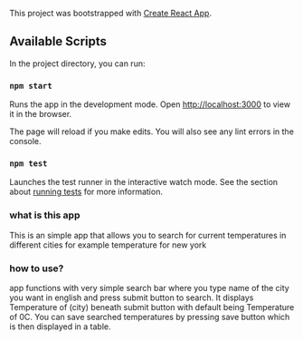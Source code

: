 This project was bootstrapped with [Create React App](https://github.com/facebook/create-react-app).

## Available Scripts

In the project directory, you can run:

### `npm start`

Runs the app in the development mode.
Open [http://localhost:3000](http://localhost:3000) to view it in the browser.

The page will reload if you make edits.
You will also see any lint errors in the console.

### `npm test`

Launches the test runner in the interactive watch mode.
See the section about [running tests](https://facebook.github.io/create-react-app/docs/running-tests) for more information.

### what is this app

This is an simple app that allows you to search for current temperatures in different cities for example temperature for new york

### how to use?

app functions with very simple search bar where you type name of the city you want in english and press submit button to search. It displays Temperature of (city) beneath submit button with default being Temperature of 0C. You can save searched temperatures by pressing save button which is then displayed in a table.